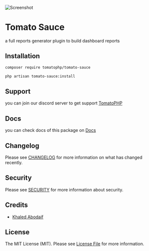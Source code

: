 ![Screenshot](https://github.com/tomatophp/tomato-sause/blob/master/art/screenshot.png)

# Tomato Sauce

a full reports generator plugin to build dashboard reports

## Installation

```bash
composer require tomatophp/tomato-sauce
```

```bash
php artisan tomato-sauce:install
```

## Support

you can join our discord server to get support [TomatoPHP](https://discord.gg/VZc8nBJ3ZU)

## Docs

you can check docs of this package on [Docs](https://docs.tomatophp.com/tomato-sause)

## Changelog

Please see [CHANGELOG](CHANGELOG.md) for more information on what has changed recently.

## Security

Please see [SECURITY](SECURITY.md) for more information about security.

## Credits

- [Khaled Abodaif](https://github.com/khaledAbodaif)

## License

The MIT License (MIT). Please see [License File](LICENSE.md) for more information.
